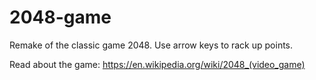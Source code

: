 # 2048-game
Remake of the classic game 2048. Use arrow keys to rack up points.

Read about the game: https://en.wikipedia.org/wiki/2048_(video_game)

